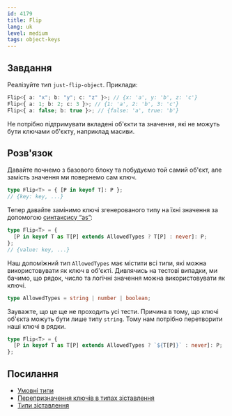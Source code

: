```yaml
---
id: 4179
title: Flip
lang: uk
level: medium
tags: object-keys
---
```


## Завдання

Реалізуйте тип `just-flip-object`. Приклади:

```ts
Flip<{ a: "x"; b: "y"; c: "z" }>; // {x: 'a', y: 'b', z: 'c'}
Flip<{ a: 1; b: 2; c: 3 }>; // {1: 'a', 2: 'b', 3: 'c'}
Flip<{ a: false; b: true }>; // {false: 'a', true: 'b'}
```

Не потрібно підтримувати вкладені об'єкти та значення, які не можуть бути
ключами об'єкту, наприклад масиви.

## Розв'язок

Давайте почнемо з базового блоку та побудуємо той самий об'єкт, але замість
значення ми повернемо сам ключ.

```ts
type Flip<T> = { [P in keyof T]: P };
// {key: key, ...}
```

Тепер давайте замінимо ключі згенерованого типу на їхні значення за допомогою
[синтаксису “as”](https://www.typescriptlang.org/docs/handbook/release-notes/typescript-4-1.html#key-remapping-in-mapped-types):

```ts
type Flip<T> = {
  [P in keyof T as T[P] extends AllowedTypes ? T[P] : never]: P;
};
// {value: key, ...}
```

Наш допоміжний тип `AllowedTypes` має містити всі типи, які можна
використовувати як ключ в об'єкті. Дивлячись на тестові випадки, ми бачимо, що
рядок, число та логічні значення можна використовувати як ключі.

```ts
type AllowedTypes = string | number | boolean;
```

Зауважте, що це ще не проходить усі тести. Причина в тому, що ключі об'єкта
можуть бути лише типу `string`. Тому нам потрібно перетворити наші ключі в
рядки.

```ts
type Flip<T> = {
  [P in keyof T as T[P] extends AllowedTypes ? `${T[P]}` : never]: P;
};
```

## Посилання

- [Умовні типи](https://www.typescriptlang.org/docs/handbook/2/conditional-types.html)
- [Перепризначення ключів в типах зіставлення](https://www.typescriptlang.org/docs/handbook/release-notes/typescript-4-1.html#key-remapping-in-mapped-types)
- [Типи зіставлення](https://www.typescriptlang.org/docs/handbook/2/mapped-types.html)
